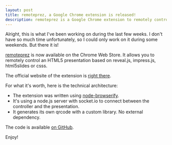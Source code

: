 ```yaml
---
layout: post
title: remoteprez, a Google Chrome extension is released!
description: remoteprez is a Google Chrome extension to remotely control an HTML5 presentation
---
```


Alright, this is what I've been working on during the last few weeks. I don't
have so much time unfortunately, so I could only work on it during some
weekends. But there it is!

[remoteprez][1] is now available on the Chrome Web Store. It allows you to
remotely control an HTML5 presentation based on reveal.js, impress.js,
html5slides or csss.

The official website of the extension is [right there][2].

For what it's worth, here is the technical architecture:

- The extension was written using [node-browserify][3].
- It's using a node.js server with socket.io to connect between the controller
and the presentation.
- It generates its own qrcode with a custom library. No external dependency.

The code is available [on GitHub][4].

Enjoy!

   [1]: https://chrome.google.com/webstore/detail/jihlhdedapddcnlfiihkgbbenejjbnak
   [2]: http://remoteprez.margaine.com
   [3]: https://github.com/substack/node-browserify
   [4]: https://github.com/Ralt/remoteprez

